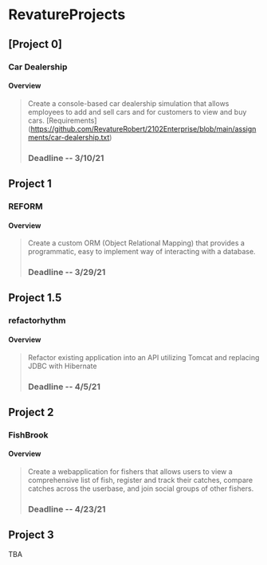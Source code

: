 
# RevatureProjects

## [Project 0]
### Car Dealership
#### Overview
> Create a console-based car dealership simulation that allows employees to add and sell cars and for customers to view and buy cars.
> [Requirements] (https://github.com/RevatureRobert/2102Enterprise/blob/main/assignments/car-dealership.txt)
> ### Deadline -- 3/10/21

## Project 1
### REFORM
#### Overview
> Create a custom ORM (Object Relational Mapping) that provides a programmatic, easy to implement way of interacting with a database. 
> ### Deadline -- 3/29/21

## Project 1.5
### refactorhythm
#### Overview
> Refactor existing application into an API utilizing Tomcat and replacing JDBC with Hibernate
> ### Deadline -- 4/5/21

## Project 2
### FishBrook
#### Overview
> Create a webapplication for fishers that allows users to view a comprehensive list of fish, register and track their catches, compare catches across the userbase, and join social groups of other fishers. 
> ### Deadline -- 4/23/21
> 
## Project 3
TBA
